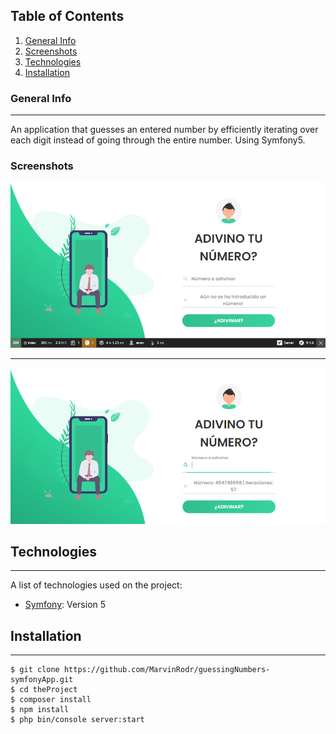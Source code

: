 ## Table of Contents
1. [General Info](#general-info)
2. [Screenshots](#screenshots)
2. [Technologies](#technologies)
3. [Installation](#installation)
### General Info
***
An application that guesses an entered number by efficiently iterating over each digit instead of going through the entire number. Using Symfony5.
### Screenshots
 ![home](https://raw.githubusercontent.com/MarvinRodr/guessingNumbers-symfonyApp/master/public/assets/img/home.PNG)
 ***
 ![homeWorking](https://raw.githubusercontent.com/MarvinRodr/guessingNumbers-symfonyApp/master/public/assets/img/homeWorking.PNG)

## Technologies
***
A list of technologies used on the project:
* [Symfony](https://example.com): Version 5 
## Installation
***
```
$ git clone https://github.com/MarvinRodr/guessingNumbers-symfonyApp.git
$ cd theProject
$ composer install
$ npm install
$ php bin/console server:start
```
